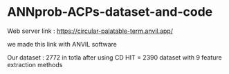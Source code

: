 # ANNprob-ACPs-dataset-and-code

Web server link : https://circular-palatable-term.anvil.app/

we made this link with ANVIL software

Our dataset :
2772 in totla after using CD HIT = 2390 dataset with 9 feature extraction methods 
